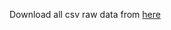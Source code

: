 Download all csv raw data from [here](https://github.com/bachman5/CS410-BiasDetector/tree/main/data)

